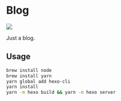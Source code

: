 # Blog

![](https://api.travis-ci.com/NatLee/Blog.svg)

Just a blog.

## Usage

```bash
brew install node
brew install yarn
yarn global add hexo-cli
yarn install
yarn -m hexo build && yarn -m hexo server
```

